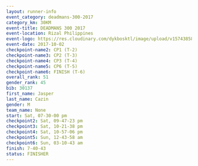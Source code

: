 ```yaml
---
layout: runner-info 
event_category: deadmans-300-2017 
category_km: 30KM 
event-title: DEADMANS 300 2017 
event-location: Rizal Philippines 
event-logo: https://res.cloudinary.com/dykbosktl/image/upload/v1574385898/Logo/2017-DM300-Logo_ljecaw.jpg 
event-date: 2017-10-02 
checkpoint-name2: CP1 (T-2) 
checkpoint-name3: CP2 (T-3) 
checkpoint-name4: CP3 (T-4) 
checkpoint-name5: CP6 (T-5) 
checkpoint-name6: FINISH (T-6) 
overall_rank: 51
gender_rank: 45
bib: 30137
first_name: Jasper
last_name: Cazin
gender: M
team_name: None
start: Sat, 07-30-00 pm
checkpoint2: Sat, 09-47-23 pm
checkpoint3: Sat, 10-21-38 pm
checkpoint4: Sat, 10-57-06 pm
checkpoint5: Sun, 12-43-58 am
checkpoint6: Sun, 03-10-43 am
finish: 7-40-43
status: FINISHER
---
```

